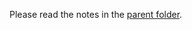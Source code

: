 Please read the notes in the [parent folder](https://github.com/formatc1702/Micro-Word-Clock/tree/master/v2).
